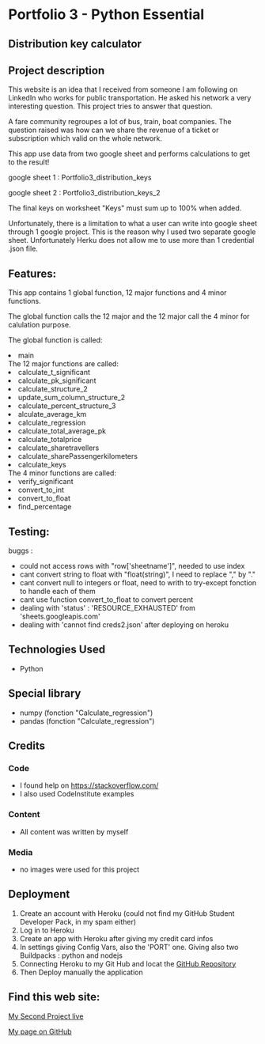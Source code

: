 # Portfolio 3 - Python Essential

## Distribution key calculator

## Project description

This website is an idea that I received from someone I am following on LinkedIn who works for public transportation. He asked his network a very interesting question. This project tries to answer that question.

A fare community regroupes a lot of bus, train, boat companies. The question raised was how can we share the revenue of a ticket or subscription which valid on the whole network. 

This app use data from two google sheet and performs calculations to get to the result! 

google sheet 1 : Portfolio3_distribution_keys

google sheet 2 : Portfolio3_distribution_keys_2

The final keys on worksheet "Keys" must sum up to 100% when added.

Unfortunately, there is a limitation to what a user can write into google sheet through 1 google project. This is the reason why I used two separate google sheet. Unfortunately Herku does not allow me to use more than 1 credential .json file. 

## Features:

This app contains 1 global function, 12 major functions and 4 minor functions.

The global function calls the 12 major and the 12 major call the 4 minor for calulation purpose.

The global function is called: 
<li>main</li>
The 12 major functions are called: 
<li>calculate_t_significant</li>
<li>calculate_pk_significant</li>
<li>calculate_structure_2</li>
<li>update_sum_column_structure_2</li>
<li>calculate_percent_structure_3</li>
<li>alculate_average_km</li>
<li>calculate_regression</li>
<li>calculate_total_average_pk</li>
<li>calculate_totalprice</li>
<li>calculate_sharetravellers</li>
<li>calculate_sharePassengerkilometers</li>
<li>calculate_keys</li>
The 4 minor functions are called:
<li>verify_significant</li>
<li>convert_to_int</li>
<li>convert_to_float</li>
<li>find_percentage</li>

## Testing:
buggs : 
- could not access rows with "row['sheetname']", needed to use index
- cant convert string to float with "float(string)", I need to replace "," by "."
- cant convert null to integers or float, need to writh to try-except fonction to handle each of them
- cant use function convert_to_float to convert percent
- dealing with 'status' : 'RESOURCE_EXHAUSTED' from 'sheets.googleapis.com'
- dealing with 'cannot find creds2.json' after deploying on heroku

## Technologies Used

- Python

## Special library

- numpy (fonction "Calculate_regression")
- pandas (fonction "Calculate_regression")

## Credits

### Code

- I found help on <https://stackoverflow.com/>
- I also used CodeInstitute examples

### Content

- All content was written by myself

### Media

- no images were used for this project

## Deployment

1. Create an account with Heroku (could not find my GitHub Student Developer Pack, in my spam either)
2. Log in to Heroku
3. Create an app with Heroku after giving my credit card infos
4. In settings giving Config Vars, also the 'PORT' one. Giving also two Buildpacks : python and nodejs
5. Connecting Heroku to my Git Hub and locat the [GitHub Repository](https://github.com/Cyril-CRGB/Portfolio3_Python_Essentials.git)
6. Then Deploy manually the application

## Find this web site:

[My Second Project live](https://portfolio3-python-essentials-d35a77840b91.herokuapp.com/)

[My page on GitHub](https://github.com/Cyril-CRGB/Portfolio3_Python_Essentials.git)